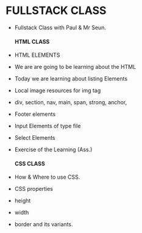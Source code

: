 # FULLSTACK CLASS
- Fullstack Class with Paul & Mr Seun.

   #### HTML CLASS
 - HTML ELEMENTS
 - We are  are going to be learning about the HTML
 - Today we are learning about listing Elements
 - Local image resources for img tag
 - div, section, nav, main, span, strong, anchor,
 - Footer elements
 - Input Elements of type file 
 - Select Elements 
 - Exercise of the Learning (Ass.)


   #### CSS CLASS
- How & Where to use CSS.
- CSS properties
- height 
- width
- border and its variants.
    
   



